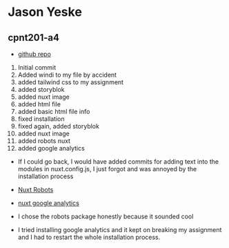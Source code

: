 # Jason Yeske


## cpnt201-a4
- [github repo](https://github.com/jasonyeske/cpnt201-a4)

1. Initial commit
2. Added windi to my file by accident 
3. added tailwind css to my assignment
4. added storyblok
5. added nuxt image
6. added html file
7. added basic html file info
8. fixed installation
9. fixed again, added storyblok
10. added nuxt image
11. added robots nuxt
12. added google analytics

- If I could go back, I would have added commits for adding text into the modules in nuxt.config.js, I just forgot and was annoyed by the installation process

- [Nuxt Robots](https://github.com/nuxt-community/robots-module)
- [nuxt google analytics](https://google-analytics.nuxtjs.org/setup)

- I chose the robots package honestly because it sounded cool
- I tried installing google analytics and it kept on breaking my assignment and I had to restart the whole installation process. 